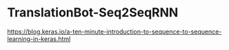 # TranslationBot-Seq2SeqRNN

https://blog.keras.io/a-ten-minute-introduction-to-sequence-to-sequence-learning-in-keras.html
